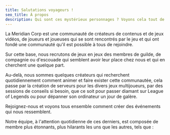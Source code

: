 ```yaml
---
title: Salutations voyageurs !
seo_title: À propos
description: Qui sont ces mystérieux personnages ? Voyons cela tout de suite...
---
```


La Meridian Corp est une communauté de créateurs de contenus et de jeux vidéos, de joueurs et joueuses qui se sont rencontrés par le jeu et qui ont fondé une communauté qu'il est possible à tous de rejoindre.

Sur cette base, nous recrutons de jeux en jeux des membres de guilde, de compagnie ou d'escouade qui semblent avoir leur place chez nous et qui en cherchent une quelque part.

Au-delà, nous sommes quelques créateurs qui recherchent quotidiennement comment animer et faire exister cette communautée, cela passe par la création de serveurs pour les divers jeux multijoueurs, par des sessions de conseils si besoin, que ce soit pour passer diamant sur League of Legends ou pour dépanner son ordinateur un jour de galère.

Rejoignez-nous et voyons tous ensemble comment créer des événements qui nous ressemblent.

Notre équipe, à l'attention quotidienne de ces derniers, est composée de membre plus étonnants, plus hilarants les uns que les autres, tels que :
